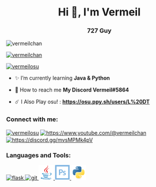 <h1 align="center">Hi 👋, I'm Vermeil</h1>
<h3 align="center">727 Guy</h3>

<p align="left"> <img src="https://komarev.com/ghpvc/?username=vermeilchan&label=Profile%20views&color=0e75b6&style=flat" alt="vermeilchan" /> </p>

<p align="left"> <a href="https://github.com/ryo-ma/github-profile-trophy"><img src="https://github-profile-trophy.vercel.app/?username=vermeilchan" alt="vermeilchan" /></a> </p>

<p align="left"> <a href="https://twitter.com/vermeilosu" target="blank"><img src="https://img.shields.io/twitter/follow/vermeilosu?logo=twitter&style=for-the-badge" alt="vermeilosu" /></a> </p>

- ✨ I’m currently learning **Java & Python**

- 🌸 How to reach me **My Discord Vermeil#5864**

- ☄️ I Also Play osu! : **https://osu.ppy.sh/users/L%20DT**

<h3 align="left">Connect with me:</h3>
<p align="left">
<a href="https://twitter.com/vermeilosu" target="blank"><img align="center" src="https://raw.githubusercontent.com/rahuldkjain/github-profile-readme-generator/master/src/images/icons/Social/twitter.svg" alt="vermeilosu" height="30" width="40" /></a>
<a href="https://www.youtube.com/c/https://www.youtube.com/@vermeilchan" target="blank"><img align="center" src="https://raw.githubusercontent.com/rahuldkjain/github-profile-readme-generator/master/src/images/icons/Social/youtube.svg" alt="https://www.youtube.com/@vermeilchan" height="30" width="40" /></a>
<a href="https://discord.gg/https://discord.gg/mvsMPMk4pV" target="blank"><img align="center" src="https://raw.githubusercontent.com/rahuldkjain/github-profile-readme-generator/master/src/images/icons/Social/discord.svg" alt="https://discord.gg/mvsMPMk4pV" height="30" width="40" /></a>
</p>

<h3 align="left">Languages and Tools:</h3>
<p align="left"> <a href="https://flask.palletsprojects.com/" target="_blank" rel="noreferrer"> <img src="https://www.vectorlogo.zone/logos/pocoo_flask/pocoo_flask-icon.svg" alt="flask" width="40" height="40"/> </a> <a href="https://git-scm.com/" target="_blank" rel="noreferrer"> <img src="https://www.vectorlogo.zone/logos/git-scm/git-scm-icon.svg" alt="git" width="40" height="40"/> </a> <a href="https://www.java.com" target="_blank" rel="noreferrer"> <img src="https://raw.githubusercontent.com/devicons/devicon/master/icons/java/java-original.svg" alt="java" width="40" height="40"/> </a> <a href="https://www.photoshop.com/en" target="_blank" rel="noreferrer"> <img src="https://raw.githubusercontent.com/devicons/devicon/master/icons/photoshop/photoshop-line.svg" alt="photoshop" width="40" height="40"/> </a> <a href="https://www.python.org" target="_blank" rel="noreferrer"> <img src="https://raw.githubusercontent.com/devicons/devicon/master/icons/python/python-original.svg" alt="python" width="40" height="40"/> </a> </p>
